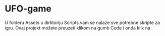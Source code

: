 # UFO-game
U folderu Assets u dirktoriju Scripts vam se nalaze sve potrebne skripte za igru. Ovaj projekt možete preuzeti klikom na gumb Code i onda klik na 
